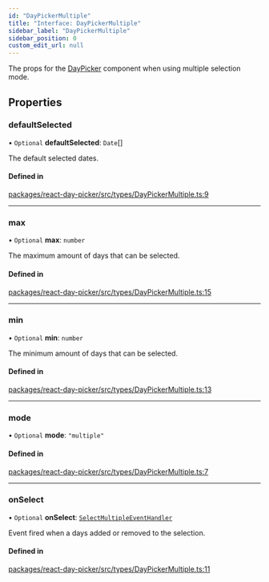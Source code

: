 ```yaml
---
id: "DayPickerMultiple"
title: "Interface: DayPickerMultiple"
sidebar_label: "DayPickerMultiple"
sidebar_position: 0
custom_edit_url: null
---
```


The props for the [DayPicker](../functions/DayPicker) component when using multiple selection mode.

## Properties

### defaultSelected

• `Optional` **defaultSelected**: `Date`[]

The default selected dates.

#### Defined in

[packages/react-day-picker/src/types/DayPickerMultiple.ts:9](https://github.com/gpbl/react-day-picker/blob/6bc3b9d0/packages/react-day-picker/src/types/DayPickerMultiple.ts#L9)

___

### max

• `Optional` **max**: `number`

The maximum amount of days that can be selected.

#### Defined in

[packages/react-day-picker/src/types/DayPickerMultiple.ts:15](https://github.com/gpbl/react-day-picker/blob/6bc3b9d0/packages/react-day-picker/src/types/DayPickerMultiple.ts#L15)

___

### min

• `Optional` **min**: `number`

The minimum amount of days that can be selected.

#### Defined in

[packages/react-day-picker/src/types/DayPickerMultiple.ts:13](https://github.com/gpbl/react-day-picker/blob/6bc3b9d0/packages/react-day-picker/src/types/DayPickerMultiple.ts#L13)

___

### mode

• `Optional` **mode**: ``"multiple"``

#### Defined in

[packages/react-day-picker/src/types/DayPickerMultiple.ts:7](https://github.com/gpbl/react-day-picker/blob/6bc3b9d0/packages/react-day-picker/src/types/DayPickerMultiple.ts#L7)

___

### onSelect

• `Optional` **onSelect**: [`SelectMultipleEventHandler`](../types/SelectMultipleEventHandler)

Event fired when a days added or removed to the selection.

#### Defined in

[packages/react-day-picker/src/types/DayPickerMultiple.ts:11](https://github.com/gpbl/react-day-picker/blob/6bc3b9d0/packages/react-day-picker/src/types/DayPickerMultiple.ts#L11)
